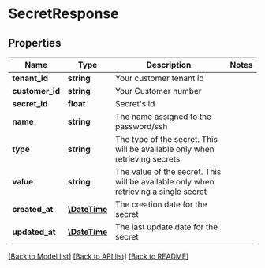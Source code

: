 # SecretResponse

## Properties
Name | Type | Description | Notes
------------ | ------------- | ------------- | -------------
**tenant_id** | **string** | Your customer tenant id | 
**customer_id** | **string** | Your Customer number | 
**secret_id** | **float** | Secret&#x27;s id | 
**name** | **string** | The name assigned to the password/ssh | 
**type** | **string** | The type of the secret. This will be available only when retrieving secrets | 
**value** | **string** | The value of the secret. This will be available only when retrieving a single secret | 
**created_at** | [**\DateTime**](\DateTime.md) | The creation date for the secret | 
**updated_at** | [**\DateTime**](\DateTime.md) | The last update date for the secret | 

[[Back to Model list]](../../README.md#documentation-for-models) [[Back to API list]](../../README.md#documentation-for-api-endpoints) [[Back to README]](../../README.md)

